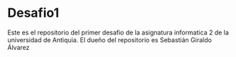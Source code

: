 # Desafio1
 Este es el repositorio del primer desafio de la asignatura informatica 2 de la universidad de Antiquia. El dueño del repositorio es Sebastián Giraldo Álvarez
